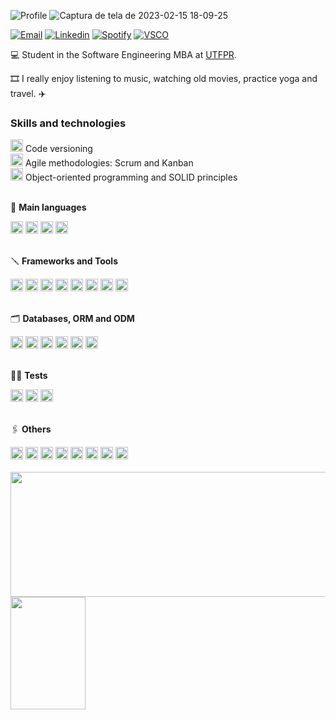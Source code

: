 ![Profile](https://komarev.com/ghpvc/?username=larissaperinoto&color=955bfb&style=for-the-badge)
![Captura de tela de 2023-02-15 18-09-25](https://user-images.githubusercontent.com/98956659/219164418-7a176408-4a36-4a66-a575-3d9e320b56aa.png)

  <a href="mailto:perinotolarissa@gmail.com" target="_blank"><img src="https://img.icons8.com/bubbles/100/null/gmail.png" title="Email" /></a>
  <a href="http://www.linkedin.com/in/larissaperinoto" target="_blank"><img src="https://img.icons8.com/bubbles/100/null/linkedin.png" title="Linkedin" /></a> 
  <a href="https://open.spotify.com/user/22wksmrmnf6bbakqayxq3koli?si=2569e795c8a54365" target="_blank"><img src="https://img.icons8.com/bubbles/100/null/spotify.png" title="Spotify" /></a>
  <a href="https://vsco.co/-larissaperinoto" target="_blank"><img src="https://img.icons8.com/bubbles/100/null/vsco-logo.png" alt="VSCO" title="VSCO"/></a>

<div>

  💻 Student in the Software Engineering MBA at [UTFPR](http://www.utfpr.edu.br/). 
  
  🎞️ I really enjoy listening to music, watching old movies, practice yoga and travel. ✈️

</div>

### **Skills and technologies**
  
<div>
  <div>
    <img src="https://user-images.githubusercontent.com/25181517/117364277-fc4eb280-aebd-11eb-8769-a3583c6a2037.png" width="20px" /> Code versioning
  </div>
  <div>
    <img src="https://cdn-icons-png.flaticon.com/512/4727/4727486.png" width="20px" /> Agile methodologies: Scrum and Kanban
  </div>
   <div>
    <img src="https://img.icons8.com/dusk/64/null/curly-brackets.png" width="20px"/> Object-oriented programming and SOLID principles
  </div>
</div>
</br>

  
  📝 **Main languages**  
  <div>
  <img src="https://ziadoua.github.io/m3-Markdown-Badges/badges/TypeScript/typescript2.svg" alt="Typescript" height="20px"  />
  <img src="https://ziadoua.github.io/m3-Markdown-Badges/badges/Javascript/javascript2.svg" alt="Javascript" height="20px"   /> 
  <img src="https://ziadoua.github.io/m3-Markdown-Badges/badges/NodeJS/nodejs2.svg" alt="NodeJS" height="20px"   />
  <img src="https://ziadoua.github.io/m3-Markdown-Badges/badges/Python/python2.svg" alt="Python" height="20px"   />
  </div>

  </br>
  
  🪛 **Frameworks and Tools**
  
  <div>
  <img src="https://ziadoua.github.io/m3-Markdown-Badges/badges/NestJS/nestjs2.svg" alt="NestJS" height="20px" />
  <img src="https://ziadoua.github.io/m3-Markdown-Badges/badges/Express/express2.svg" alt="ExpressJS" height="20px" />
  <img src="https://img.shields.io/badge/adonis%20js-220052?style=for-the-badge&logo=adonisjs&logoColor=white" alt="AdonisJS" height="20px" />
  <img src="https://img.shields.io/badge/Pandas-2C2D72?style=for-the-badge&logo=pandas&logoColor=white" alt="Pandas" height="20px" />
  <img src="https://ziadoua.github.io/m3-Markdown-Badges/badges/Flask/flask2.svg" alt="Flask" height="20px" />
  <img src="https://ziadoua.github.io/m3-Markdown-Badges/badges/Django/django2.svg" alt="Django" height="20px" />
  <img src="https://ziadoua.github.io/m3-Markdown-Badges/badges/NextJS/nextjs2.svg" alt="Next" height="20px" />
  <img src="https://ziadoua.github.io/m3-Markdown-Badges/badges/Docker/docker2.svg" alt="Docker" height="20px" />
  </div>

  </br>

 🗂  **Databases, ORM and ODM** 
  <div>
   <img src="https://ziadoua.github.io/m3-Markdown-Badges/badges/PostgreSQL/postgresql2.svg" alt="Postgres" height="20px"/>
    <img src="https://ziadoua.github.io/m3-Markdown-Badges/badges/MySQL/mysql2.svg" alt="MYSQL" height="20px"/>
    <img src="https://ziadoua.github.io/m3-Markdown-Badges/badges/MongoDB/mongodb2.svg" alt="MongoDB" height="20px"/>
    <img src="https://ziadoua.github.io/m3-Markdown-Badges/badges/Supabase/supabase2.svg" alt="Supabase" height="20px"/>
    <img src="https://ziadoua.github.io/m3-Markdown-Badges/badges/Sequelize/sequelize2.svg" alt="Sequelize" height="20px"/>
    <img src="https://ziadoua.github.io/m3-Markdown-Badges/badges/TypeORM/typeorm2.svg" alt="TypeORM" height="20px"/>
  </div>
  
</br>

📏📐 **Tests**
<div>
  <img src="https://ziadoua.github.io/m3-Markdown-Badges/badges/Jest/jest2.svg" alt="Jest" height="20px" />
  <img src="https://img.shields.io/badge/Mocha-8D6748?style=for-the-badge&logo=Mocha&logoColor=white" alt="Mocha" height="20px" />
  <img src="https://img.shields.io/badge/chai-A30701?style=for-the-badge&logo=chai&logoColor=white" alt="Chai" height="20px" />
</div>


</br>

🖇 **Others**
<div>
  <img src="https://ziadoua.github.io/m3-Markdown-Badges/badges/HTML/html2.svg" alt="HTML" height="20px" />
  <img src="https://ziadoua.github.io/m3-Markdown-Badges/badges/CSS/css2.svg" alt="CSS3" height="20px" />
  <img src="https://ziadoua.github.io/m3-Markdown-Badges/badges/React/react3.svg" alt="React" height="20px" />
  <img src="https://ziadoua.github.io/m3-Markdown-Badges/badges/TailwindCSS/tailwindcss3.svg" alt="TailwindCSS" height="20px" />
  <img src="https://ziadoua.github.io/m3-Markdown-Badges/badges/JWT/jwt2.svg" alt="JWT" height="20px" />
  <img src="https://img.shields.io/badge/Swagger-85EA2D.svg?style=for-the-badge&logo=Swagger&logoColor=black" alt="Swagger" height="20px" />
  <img src="https://ziadoua.github.io/m3-Markdown-Badges/badges/Git/git2.svg" alt="Git" height="20px" />
  <img src="https://ziadoua.github.io/m3-Markdown-Badges/badges/Redux/redux3.svg" alt="Redux" height="20px" />
</div>


</br>

<div>
  <img height="200em" width="650em" src="https://github-profile-summary-cards.vercel.app/api/cards/profile-details?username=larissaperinoto&theme=vue">
  <img height="180em" width="120em" src="https://media.tenor.com/-6m2vqRjKDEAAAAj/geek-girl.gif" />
</div>

